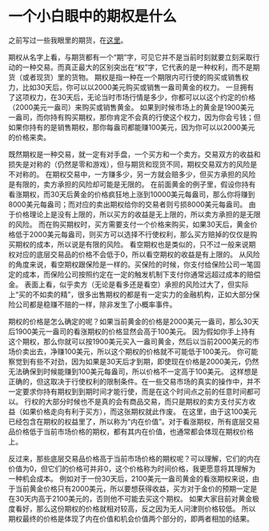 # 一个小白眼中的期权是什么

之前写过一些我眼里的期货，在[这里](https://liqul.github.io/mlllj/%E5%9F%BA%E7%A1%80%E7%9F%A5%E8%AF%86/%E6%9C%9F%E8%B4%A7/)。

期权从名字上看，与期货都有一个“期”字，可见它并不是当前时刻就要立刻采取行动的一种交易。而真正最大的区别突出在“权”字，它代表的是一种权利，而不是期货（或者现货）里的货物。
期权是指一种在一个期限内可行使的购买或销售权力，比如30天后，你可以以2000美元购买或销售一盎司黄金的权力。
一旦拥有了这项权力，在30天后，无论当时市场行情是多少，你都可以以这个约定的价格（2000美元一盎司）来购买或销售黄金。
如果到时候市场上的黄金是1900美元一盎司，而你持有购买期权，那你肯定不会真的行使这个权力，因为你会亏钱；但如果你持有的是销售期权，那你每盎司都能赚100美元，因为你可以以2000美元的价格来卖。

既然期权是一种交易，就一定有对手盘，一个买方和一个卖方。交易双方的收益和损失是对称的（仍然是零和游戏），但与期货和现货不同，期权交易双方的风险是不对称的。
在期权交易中，一方赚多少，另一方就会赔多少，但买方承担的风险是有限的，卖方承担的风险却可能是无限的。
在前面黄金的例子里，假设你持有看涨期权，而30天后黄金的价格疯狂地上涨到10000美元每盎司，那么你将赚到8000美元每盎司；而对应的卖出期权给你的交易者则亏损8000美元每盎司。
由于价格理论上是没有上限的，所以买方的收益是无上限的，所以卖方承担的是无限的风险。
而在购买期权时，买方需要支付一个价格来购买，如果30天后，黄金价格低于2000美元每盎司，则买方可以选择不行使权利，那么买方赔掉的仅仅是购买期权的成本，所以说是有限的风险。
看空期权也是类似的，只不过一般来说期权对应的底层交易品的价格不会低于0，所以看空期权的收益是有上限的。
从风险的角度来说，看空期权跟保险是一样的。买保险的时候，你支付给保险公司一笔固定的成本，而保险公司按照约定在一定的触发机制下支付你通常远超过成本的赔偿金。
表面上看，似乎卖方（无论是看多还是看空）承担的风险过大了，但实际上“买的不如卖的精”，很多出售期权的都是有一定实力的金融机构，正如大部分保险公司都是稳赚不赔的一样，除非发生了小概率事件。

期权的价格是怎么确定的呢？如果当前黄金的价格是2000美元一盎司，那么30天后1900美元一盎司的看涨期权的价格显然会高于100美元。
因为假如你手上持有这个期权，那么你就可以按1900美元买入一盎司黄金，然后以当前2000美元的市场价卖出去，净赚100美元，所以这个期权的价格就不可能低于100美元。
你可能察觉到有些不对劲，因为如果是30天后才到期，即使现在价格是2000美元，仍然无法确保到时候能赚到100美元每盎司，所以价格不一定高于100美元。
这样想是正确的，但这取决于行使权利的限制条件。在一些交易市场的真实的操作中，并不一定要求你持有期权到到期时间才能行使，而是在这个时间点之前的任意时间都可以。
行权的大部分时候也不是真的会有商品交易，而只是期权的卖方支付买方收益（如果价格走向有利于买方），而这张期权就此作废。
在这里，由于这100美元已经包含在期权的权益里了，所以称为“内在价值”。对于看涨期权，所有底层交易品价格低于当前市场价格的期权，都有其内在价值，也通常都会体现在期权价格上。

反过来，那些底层交易品价格高于当前市场价格的期权呢？可以理解，它们的内在价值为0，但它们的价格可并非0，这个价格称为时间价格，我更愿意将其理解为一种机会成本。
例如对于一份30天后，2100美元一盎司黄金的看涨期权来说，由于当前黄金价格只有2000美元，所以要想获得收益，买方对于金价的预期一定是在30天内高于2100美元的，否则他不可能去买这个期权。
如果大家目前对黄金极度看好，那么这份期权的价格就相对较高，反之因为无人问津则价格较低。
所以期权最终的价格是体现了内在价值和机会价值两个部分的，即两者相加的结果。




